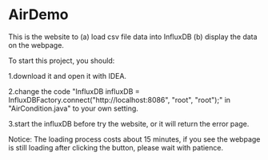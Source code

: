 # AirDemo
This is the website to (a) load csv file data into InfluxDB (b) display the data on the webpage.

To start this project, you should: 

  1.download it and open it with IDEA.
  
  2.change the code "InfluxDB influxDB = InfluxDBFactory.connect("http://localhost:8086", "root", "root");" in "AirCondition.java" to your own setting.
  
  3.start the influxDB before try the website, or it will return the error page.
  
Notice: The loading process costs about 15 minutes, if you see the webpage is still loading after clicking the button, please wait with patience.
